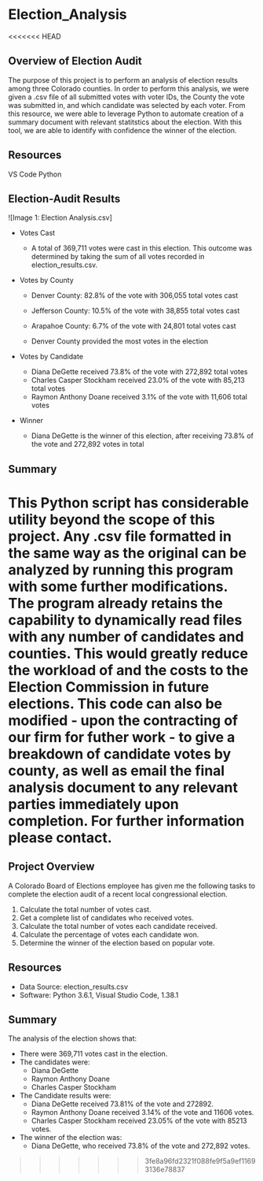 # Election_Analysis

<<<<<<< HEAD
## Overview of Election Audit
	
The purpose of this project is to perform an analysis of election results among three Colorado counties. In order to perform this analysis, we were given a .csv file of all submitted votes with voter IDs, the County the vote was submitted in, and which candidate was selected by each voter. From this resource, we were able to leverage Python to automate creation of a summary document with relevant statitstics about the election. With this tool, we are able to identify with confidence the winner of the election. 

## Resources

VS Code
Python

## Election-Audit Results

![Image 1: Election Analysis.csv]

- Votes Cast

	- A total of 369,711 votes were cast in this election. This outcome was determined by taking the sum of all votes recorded in election_results.csv.

- Votes by County

	- Denver County: 82.8% of the vote with 306,055 total votes cast
	- Jefferson County: 10.5% of the vote with 38,855 total votes cast
	- Arapahoe County: 6.7% of the vote with 24,801 total votes cast

	- Denver County provided the most votes in the election

- Votes by Candidate
	
	- Diana DeGette received 73.8% of the vote with 272,892 total votes
	- Charles Casper Stockham received 23.0% of the vote with 85,213 total votes
	- Raymon Anthony Doane received 3.1% of the vote with 11,606 total votes

- Winner

	- Diana DeGette is the winner of this election, after receiving 73.8% of the vote and 272,892 votes in total

## Summary

This Python script has considerable utility beyond the scope of this project. Any .csv file formatted in the same way as the original can be analyzed by running this program with some further modifications. The program already retains the capability to dynamically read files with any number of candidates and counties. This would greatly reduce the workload of and the costs to the Election Commission in future elections. This code can also be modified - upon the contracting of our firm for futher work - to give a breakdown of candidate votes by county, as well as email the final analysis document to any relevant parties immediately upon completion. For further information please contact. 
=======
## Project Overview
 
 A Colorado Board of Elections employee has given me the following tasks to complete the election audit of a recent local congressional election. 
 
 1. Calculate the total number of votes cast. 
 2. Get a complete list of candidates who received votes. 
 3. Calculate the total number of votes each candidate received. 
 4. Calculate the percentage of votes each candidate won. 
 5. Determine the winner of the election based on popular vote. 

## Resources

- Data Source: election_results.csv
- Software: Python 3.6.1, Visual Studio Code, 1.38.1

## Summary

The analysis of the election shows that:

- There were 369,711 votes cast in the election. 
- The candidates were:
   - Diana DeGette
   - Raymon Anthony Doane
   - Charles Casper Stockham
- The Candidate results were:
  - Diana DeGette received 73.81% of the vote and 272892.
  - Raymon Anthony Doane received 3.14% of the vote and 11606 votes.
  - Charles Casper Stockham received 23.05% of the vote with 85213 votes.
- The winner of the election was:
  - Diana DeGette, who received 73.8% of the vote and 272,892 votes.
>>>>>>> 3fe8a96fd2321f088fe9f5a9ef11693136e78837
